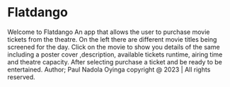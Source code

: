 # Flatdango
Welcome to Flatdango
An app that allows the user to purchase movie tickets from the theatre.
On the left there are different movie titles being screened for the day.
Click on the movie to show you details of the same including a poster cover ,description, available tickets
runtime, airing time and theatre capacity.
After selecting purchase a ticket and be ready to be entertained.
Author; Paul Nadola Oyinga copyright @ 2023 | All rights reserved.

